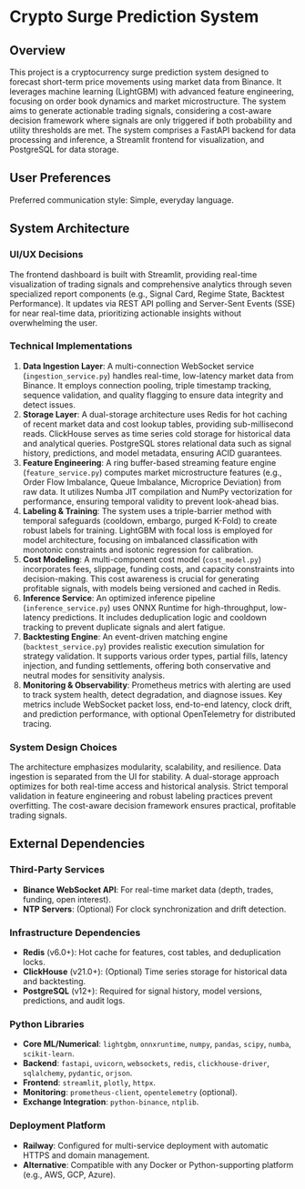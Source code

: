# Crypto Surge Prediction System

## Overview
This project is a cryptocurrency surge prediction system designed to forecast short-term price movements using market data from Binance. It leverages machine learning (LightGBM) with advanced feature engineering, focusing on order book dynamics and market microstructure. The system aims to generate actionable trading signals, considering a cost-aware decision framework where signals are only triggered if both probability and utility thresholds are met. The system comprises a FastAPI backend for data processing and inference, a Streamlit frontend for visualization, and PostgreSQL for data storage.

## User Preferences
Preferred communication style: Simple, everyday language.

## System Architecture

### UI/UX Decisions
The frontend dashboard is built with Streamlit, providing real-time visualization of trading signals and comprehensive analytics through seven specialized report components (e.g., Signal Card, Regime State, Backtest Performance). It updates via REST API polling and Server-Sent Events (SSE) for near real-time data, prioritizing actionable insights without overwhelming the user.

### Technical Implementations

1.  **Data Ingestion Layer**: A multi-connection WebSocket service (`ingestion_service.py`) handles real-time, low-latency market data from Binance. It employs connection pooling, triple timestamp tracking, sequence validation, and quality flagging to ensure data integrity and detect issues.
2.  **Storage Layer**: A dual-storage architecture uses Redis for hot caching of recent market data and cost lookup tables, providing sub-millisecond reads. ClickHouse serves as time series cold storage for historical data and analytical queries. PostgreSQL stores relational data such as signal history, predictions, and model metadata, ensuring ACID guarantees.
3.  **Feature Engineering**: A ring buffer-based streaming feature engine (`feature_service.py`) computes market microstructure features (e.g., Order Flow Imbalance, Queue Imbalance, Microprice Deviation) from raw data. It utilizes Numba JIT compilation and NumPy vectorization for performance, ensuring temporal validity to prevent look-ahead bias.
4.  **Labeling & Training**: The system uses a triple-barrier method with temporal safeguards (cooldown, embargo, purged K-Fold) to create robust labels for training. LightGBM with focal loss is employed for model architecture, focusing on imbalanced classification with monotonic constraints and isotonic regression for calibration.
5.  **Cost Modeling**: A multi-component cost model (`cost_model.py`) incorporates fees, slippage, funding costs, and capacity constraints into decision-making. This cost awareness is crucial for generating profitable signals, with models being versioned and cached in Redis.
6.  **Inference Service**: An optimized inference pipeline (`inference_service.py`) uses ONNX Runtime for high-throughput, low-latency predictions. It includes deduplication logic and cooldown tracking to prevent duplicate signals and alert fatigue.
7.  **Backtesting Engine**: An event-driven matching engine (`backtest_service.py`) provides realistic execution simulation for strategy validation. It supports various order types, partial fills, latency injection, and funding settlements, offering both conservative and neutral modes for sensitivity analysis.
8.  **Monitoring & Observability**: Prometheus metrics with alerting are used to track system health, detect degradation, and diagnose issues. Key metrics include WebSocket packet loss, end-to-end latency, clock drift, and prediction performance, with optional OpenTelemetry for distributed tracing.

### System Design Choices
The architecture emphasizes modularity, scalability, and resilience. Data ingestion is separated from the UI for stability. A dual-storage approach optimizes for both real-time access and historical analysis. Strict temporal validation in feature engineering and robust labeling practices prevent overfitting. The cost-aware decision framework ensures practical, profitable trading signals.

## External Dependencies

### Third-Party Services
*   **Binance WebSocket API**: For real-time market data (depth, trades, funding, open interest).
*   **NTP Servers**: (Optional) For clock synchronization and drift detection.

### Infrastructure Dependencies
*   **Redis** (v6.0+): Hot cache for features, cost tables, and deduplication locks.
*   **ClickHouse** (v21.0+): (Optional) Time series storage for historical data and backtesting.
*   **PostgreSQL** (v12+): Required for signal history, model versions, predictions, and audit logs.

### Python Libraries
*   **Core ML/Numerical**: `lightgbm`, `onnxruntime`, `numpy`, `pandas`, `scipy`, `numba`, `scikit-learn`.
*   **Backend**: `fastapi`, `uvicorn`, `websockets`, `redis`, `clickhouse-driver`, `sqlalchemy`, `pydantic`, `orjson`.
*   **Frontend**: `streamlit`, `plotly`, `httpx`.
*   **Monitoring**: `prometheus-client`, `opentelemetry` (optional).
*   **Exchange Integration**: `python-binance`, `ntplib`.

### Deployment Platform
*   **Railway**: Configured for multi-service deployment with automatic HTTPS and domain management.
*   **Alternative**: Compatible with any Docker or Python-supporting platform (e.g., AWS, GCP, Azure).